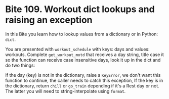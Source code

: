 # Bite 109. Workout dict lookups and raising an exception

In this Bite you learn how to lookup values from a dictionary or in Python: `dict`.

You are presented with `workout_schedule` with keys: days and values: workouts. Complete `get_workout_motd` that receives a day string, title case it so the function can receive case insensitive days, look it up in the dict and do two things:

If the day (key) is not in the dictionary, raise a `KeyError`, we don't want this function to continue, the caller needs to catch this exception,
If the key is in the dictionary, return `chill` or `go_train` depending if it's a Rest day or not. The latter you will need to string-interpolate using `format`.
